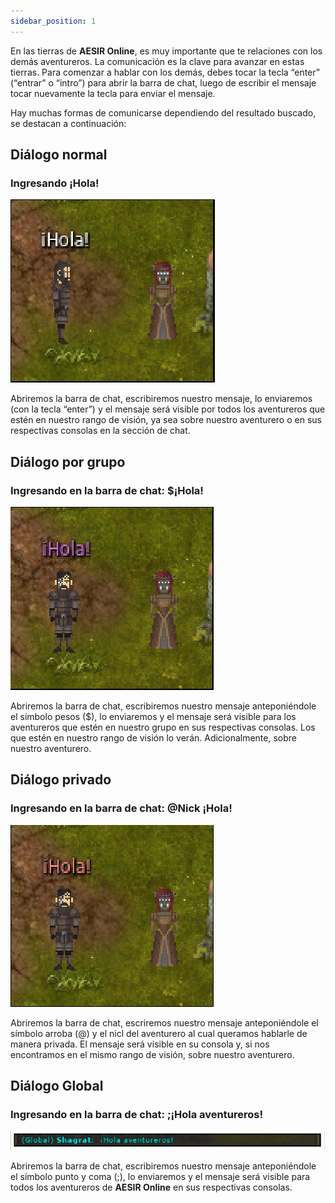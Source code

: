 ```yaml
---
sidebar_position: 1
---
```


En las tierras de **AESIR Online**, es muy importante que te relaciones con los demás aventureros. La comunicación es la clave para avanzar en estas tierras. Para comenzar a hablar con los demás, debes tocar la tecla “enter”  (“entrar” o “intro”) para abrir la barra de chat, luego de escribir el mensaje tocar nuevamente la tecla para enviar el mensaje. 

Hay muchas formas de comunicarse dependiendo del resultado buscado, se destacan a continuación: 

## Diálogo normal
### Ingresando ¡Hola!

![Diálogo Normal](/interactions/dialogs/normal-dialog.png)

Abriremos la barra de chat, escribiremos nuestro mensaje, lo enviaremos (con la tecla “enter”) y el mensaje será visible por todos los aventureros que estén en nuestro rango de visión, ya sea sobre nuestro aventurero o en sus respectivas consolas en la sección de chat.

## Diálogo por grupo
### Ingresando en la barra de chat: $¡Hola!

![Diálogo por grupo](/interactions/dialogs/group-dialog.png)


Abriremos la barra de chat, escribiremos nuestro mensaje anteponiéndole el símbolo pesos ($), lo enviaremos y el mensaje será visible para los aventureros que estén en nuestro grupo en sus respectivas consolas. Los que estén en nuestro rango de visión lo verán. Adicionalmente, sobre nuestro aventurero.

## Diálogo privado
### Ingresando en la barra de chat: @Nick ¡Hola!

![Diálogo Privado](/interactions/dialogs/private-dialog.png)


Abriremos la barra de chat, escriremos nuestro mensaje anteponiéndole el símbolo arroba (@) y el nicl del aventurero al cual queramos hablarle de manera privada. El mensaje será visible en su consola y, si nos encontramos en el mismo rango de visión, sobre nuestro aventurero.

## Diálogo Global
### Ingresando en la barra de chat: ;¡Hola aventureros!

![Diálogo Global](/interactions/dialogs/global-dialog.png)


Abriremos la barra de chat, escribiremos nuestro mensaje anteponiéndole el símbolo punto y coma (;), lo enviaremos y el mensaje será visible para todos los aventureros de **AESIR Online** en sus respectivas consolas. 
